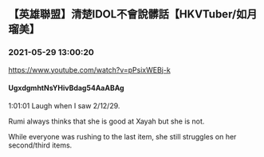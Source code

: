 ## 【英雄聯盟】清楚IDOL不會說髒話【HKVTuber/如月瑠美】
### 2021-05-29 13:00:20
https://www.youtube.com/watch?v=pPsixWEBj-k
#### UgxdgmhtNsYHivBdag54AaABAg
1:01:01 Laugh when I saw 2/12/29. 

Rumi always thinks that she is good at Xayah but she is not.

While everyone was rushing to the last item, she still struggles on her second/third items.

